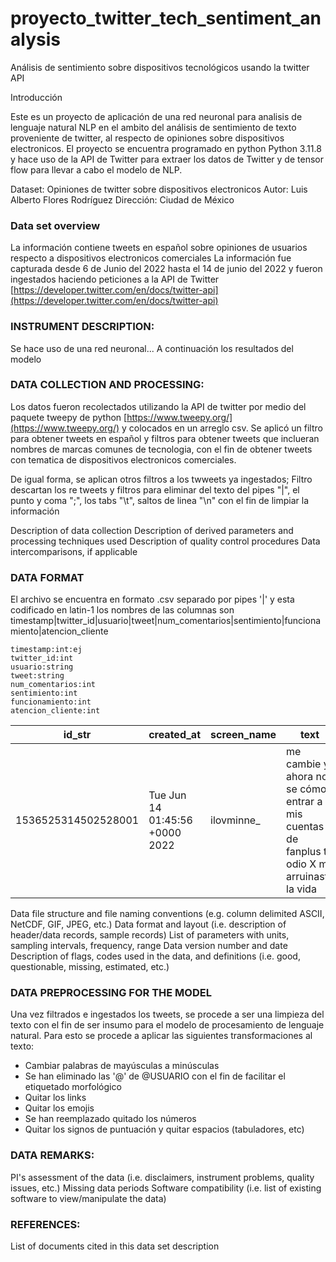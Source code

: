 # proyecto_twitter_tech_sentiment_analysis
Análisis de sentimiento sobre dispositivos tecnológicos usando la twitter API

Introducción

Este es un proyecto de aplicación de una red neuronal para analisis de lenguaje natural NLP en el ambito del análisis de sentimiento de texto proveniente de twitter, al respecto de opiniones sobre dispositivos electronicos. El proyecto se encuentra programado en python Python 3.11.8 y hace uso de la API de Twitter para extraer los datos de Twitter y de tensor flow para llevar a cabo el modelo de NLP.

Dataset: Opiniones de twitter sobre dispositivos electronicos
Autor: Luis Alberto Flores Rodríguez
Dirección: Ciudad de México

### Data set overview  
La información contiene tweets en español sobre opiniones de usuarios respecto a dispositivos electronicos comerciales
La información fue capturada desde 6 de Junio del 2022 hasta el 14 de junio del 2022 y fueron ingestados haciendo peticiones a la API de Twitter [https://developer.twitter.com/en/docs/twitter-api](https://developer.twitter.com/en/docs/twitter-api) 

### INSTRUMENT DESCRIPTION:
Se hace uso de una red neuronal...
A continuación los resultados del modelo

### DATA COLLECTION AND PROCESSING:
Los datos fueron recolectados utilizando la API de twitter por medio del paquete tweepy de python [https://www.tweepy.org/](https://www.tweepy.org/) y colocados en un arreglo csv. Se
aplicó un filtro para obtener tweets en español y filtros para obtener tweets que inclueran nombres de marcas comunes de tecnologia, con el fin de obtener tweets con tematica de dispositivos electronicos comerciales.

De igual forma, se aplican otros filtros a los twweets ya ingestados; Filtro descartan los re tweets y filtros para eliminar del texto del pipes "|", el punto y coma ";", los tabs "\t", saltos de linea "\n" con el fin de limpiar la información

Description of data collection
Description of derived parameters and processing techniques used
Description of quality control procedures
Data intercomparisons, if applicable

### DATA FORMAT
El archivo se encuentra en formato .csv separado por pipes '|' y esta codificado en latin-1
los nombres de las columnas son timestamp|twitter_id|usuario|tweet|num_comentarios|sentimiento|funcionamiento|atencion_cliente

```
timestamp:int:ej
twitter_id:int
usuario:string
tweet:string
num_comentarios:int
sentimiento:int
funcionamiento:int
atencion_cliente:int
```

| id_str  |  created_at | screen_name  | text  | followers_count  | sentiment | funcionality | client_attention |
|---|---|---|---|---|---|---|---|
1536525314502528001|Tue Jun 14 01:45:56 +0000 2022|ilovminne_|me cambie y ahora no se cómo entrar a mis cuentas de fanplus te odio X me arruinaste la vida|51|0|1|0|

Data file structure and file naming conventions (e.g. column delimited ASCII, NetCDF, GIF, JPEG, etc.)
Data format and layout (i.e. description of header/data records, sample records)
List of parameters with units, sampling intervals, frequency, range
Data version number and date
Description of flags, codes used in the data, and definitions (i.e. good, questionable, missing, estimated, etc.)

### DATA PREPROCESSING FOR THE MODEL
Una vez filtrados e ingestados los tweets, se procede a ser una limpieza del texto con el fin de ser insumo para el modelo de procesamiento de lenguaje natural. Para esto se procede a aplicar las siguientes transformaciones al texto:

* Cambiar palabras de mayúsculas a minúsculas
* Se han eliminado las '@' de @USUARIO con el fin de facilitar el etiquetado morfológico
* Quitar los links 
* Quitar los emojis
* Se han reemplazado quitado los números
* Quitar los signos de puntuación y quitar espacios (tabuladores, etc)

### DATA REMARKS:
PI's assessment of the data (i.e. disclaimers, instrument problems, quality issues, etc.)
Missing data periods
Software compatibility (i.e. list of existing software to view/manipulate the data)

### REFERENCES:
List of documents cited in this data set description
